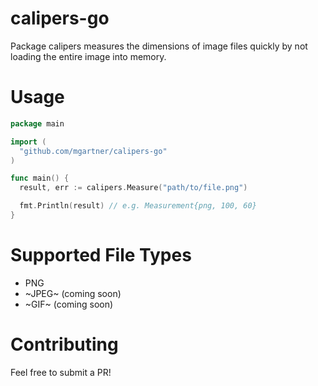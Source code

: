 # calipers-go

Package calipers measures the dimensions of image files
quickly by not loading the entire image into memory.

# Usage

```go
package main

import (
  "github.com/mgartner/calipers-go"
)

func main() {
  result, err := calipers.Measure("path/to/file.png")

  fmt.Println(result) // e.g. Measurement{png, 100, 60}
}
```

# Supported File Types

* PNG
* ~JPEG~ (coming soon)
* ~GIF~ (coming soon)

# Contributing

Feel free to submit a PR!
